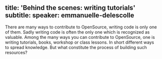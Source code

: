 title: 'Behind the scenes: writing tutorials'
subtitle:
speaker: emmanuelle-delescolle
---
There are many ways to contribute to OpenSource, writing code is only one of them. Sadly writing code is often the only one which is recognized as valuable.
Among the many ways you can contribute to OpenSource, one is writing tutorials, books, workshop or class lessons. In short different ways to spread knowledge. But what constitute the process of building such resources?